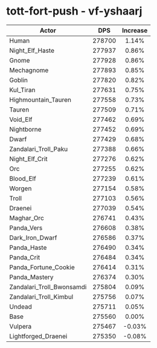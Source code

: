 # tott-fort-push - vf-yshaarj
| Actor | DPS | Increase |
|---|:---:|:---:|
|Human|278700|1.14%|
|Night_Elf_Haste|277937|0.86%|
|Gnome|277928|0.86%|
|Mechagnome|277893|0.85%|
|Goblin|277820|0.82%|
|Kul_Tiran|277631|0.75%|
|Highmountain_Tauren|277558|0.73%|
|Tauren|277509|0.71%|
|Void_Elf|277462|0.69%|
|Nightborne|277452|0.69%|
|Dwarf|277429|0.68%|
|Zandalari_Troll_Paku|277388|0.66%|
|Night_Elf_Crit|277276|0.62%|
|Orc|277255|0.62%|
|Blood_Elf|277239|0.61%|
|Worgen|277154|0.58%|
|Troll|277103|0.56%|
|Draenei|277039|0.54%|
|Maghar_Orc|276741|0.43%|
|Panda_Vers|276608|0.38%|
|Dark_Iron_Dwarf|276586|0.37%|
|Panda_Haste|276490|0.34%|
|Panda_Crit|276484|0.34%|
|Panda_Fortune_Cookie|276414|0.31%|
|Panda_Mastery|276374|0.30%|
|Zandalari_Troll_Bwonsamdi|275804|0.09%|
|Zandalari_Troll_Kimbul|275756|0.07%|
|Undead|275711|0.05%|
|Base|275560|0.00%|
|Vulpera|275467|-0.03%|
|Lightforged_Draenei|275350|-0.08%|
